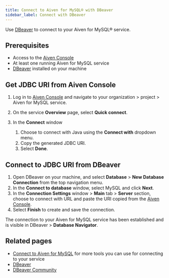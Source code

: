 ```yaml
---
title: Connect to Aiven for MySQL® with DBeaver
sidebar_label: Connect with DBeaver
---
```


Use [DBeaver](https://dbeaver.com/) to connect to your Aiven for MySQL® service.

## Prerequisites

- Access to the [Aiven Console](https://console.aiven.io/)
- At least one running Aiven for MySQL service
- [DBeaver](https://dbeaver.io/download/) installed on your machine

## Get JDBC URI from Aiven Console

1. Log in to [Aiven Console](https://console.aiven.io/) and navigate to your organization
   \> project > Aiven for MySQL service.
1. On the service **Overview** page, select **Quick connect**.
1. In the **Connect** window

   1. Choose to connect with Java using the **Connect with**
      dropdown menu.
   1. Copy the generated JDBC URI.
   1. Select **Done**.

## Connect to JDBC URI from DBeaver

1. Open DBeaver on your machine, and select **Database** > **New Database Connection**
   from the top navigation menu.
1. In the **Connect to database** window, select MySQL and click **Next**.
1. In the **Connection Settings** window > **Main** tab > **Server** section,
   choose to connect with URL and paste the URI copied from the
   [Aiven Console](https://console.aiven.io/).
1. Select **Finish** to create and save the connection.

The connection to your Aiven for MySQL service has been established and is visible in
DBeaver > **Database Navigator**.

## Related pages

- [Connect to Aiven for MySQL](/docs/products/mysql/howto/list-code-samples) for
more tools you can use for connecting to your service
- [DBeaver](https://dbeaver.com/)
- [DBeaver Community](https://dbeaver.io/)
